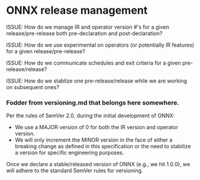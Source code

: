 # ONNX release management

ISSUE: How do we manage IR and operator version #'s for a given release/pre-release both pre-declaration and post-declaration?

ISSUE: How do we use experimental on operators (or potentially IR features) for a given release/pre-release?

ISSUE: How do we communicate schedules and exit criteria for a given pre-release/release?

ISSUE: How do we stablize one pre-release/release while we are working on subsequent ones?

### Fodder from versioning.md that belongs here somewhere.
Per the rules of SemVer 2.0, during the initial development of ONNX:
* We use a MAJOR version of 0 for both the IR version and operator version.
* We will only increment the MINOR version in the face of either a breaking change as defined in this specification or the need to stabilize a version for specific engineering purposes.

Once we declare a stable/released version of ONNX (e.g., we hit 1.0.0), we will adhere to the standard SemVer rules for versioning.

